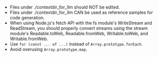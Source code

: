 - Files under ./contextdir_for_llm should NOT be edited.
- Files under ./contextdir_for_llm CAN be used as reference samples for code generation.
- When using Node.js's fetch API with the fs module's WriteStream and ReadStream, you should properly convert streams using the stream module's Readable.toWeb, Readable.fromWeb, Writable.toWeb, and Writable.fromWeb.
- Use `for (const ... of ...)` instead of `Array.prototype.forEach`.
- Avoid overusing `Array.prototype.map`.
